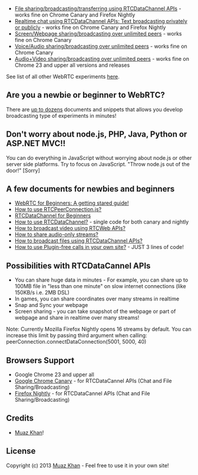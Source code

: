 * [File sharing/broadcasting/transferring using RTCDataChannel APIs](https://webrtc-experiment.appspot.com/file-broadcast/) - works fine on Chrome Canary and Firefox Nightly
* [Realtime chat using RTCDataChannel APIs: Text broadcasting privately or publicly](https://webrtc-experiment.appspot.com/chat/) - works fine on Chrome Canary and Firefox Nightly
* [Screen/Webpage sharing/broadcasting over unlimited peers](https://webrtc-experiment.appspot.com/screen-broadcast/) - works fine on Chrome Canary
* [Voice/Audio sharing/broadcasting over unlimited peers](https://webrtc-experiment.appspot.com/audio-broadcast/) - works fine on Chrome Canary
* [Audio+Video sharing/broadcasting over unlimited peers](https://webrtc-experiment.appspot.com/broadcast/) - works fine on Chrome 23 and upper all versions and releases

See list of all other WebRTC experiments [here](https://webrtc-experiment.appspot.com/).

## Are you a newbie or beginner to WebRTC?

There are [up to dozens](https://webrtc-experiment.appspot.com/) documents and snippets that allows you develop broadcasting type of experiments in minutes!

## Don't worry about node.js, PHP, Java, Python or ASP.NET MVC!!

You can do everything in JavaScript without worrying about node.js or other server side platforms. Try to focus on JavaScript. "Throw node.js out of the door!" [Sorry]

## A few documents for newbies and beginners

* [WebRTC for Beginners: A getting stared guide!](https://webrtc-experiment.appspot.com/docs/webrtc-for-beginners.html)
* [How to use RTCPeerConnection.js?](https://webrtc-experiment.appspot.com/docs/how-to-use-rtcpeerconnection-js-v1.1.html)
* [RTCDataChannel for Beginners](https://webrtc-experiment.appspot.com/docs/rtc-datachannel-for-beginners.html)
* [How to use RTCDataChannel?](https://webrtc-experiment.appspot.com/docs/how-to-use-rtcdatachannel.html) - single code for both canary and nightly
* [How to broadcast video using RTCWeb APIs?](https://webrtc-experiment.appspot.com/docs/how-to-broadcast-video-using-RTCWeb-APIs.html)
* [How to share audio-only streams?](https://webrtc-experiment.appspot.com/docs/how-to-share-audio-only-streams.html)
* [How to broadcast files using RTCDataChannel APIs?](https://webrtc-experiment.appspot.com/docs/how-file-broadcast-works.html)
* [How to use Plugin-free calls in your own site?](https://webrtc-experiment.appspot.com/docs/how-to-use-plugin-free-calls.html) - JUST 3 lines of code!

## Possibilities with RTCDataCannel APIs

* You can share huge data in minutes - For example, you can share up to 100MB file in "less than one minute" on slow internet connections (like 150KB/s i.e. 2MB DSL)
* In games, you can share coordinates over many streams in realtime
* Snap and Sync your webpage
* Screen sharing - you can take snapshot of the webpage or part of webpage and share in realtime over many streams!

Note: Currently Mozilla Firefox Nightly opens 16 streams by default. You can increase this limit by passing third argument when calling: peerConnection.connectDataConnection(5001, 5000, 40)

## Browsers Support

* Google Chrome 23 and upper all
* [Google Chrome Canary](https://www.google.com/intl/en/chrome/browser/canary.html) - for RTCDataCannel APIs (Chat and File Sharing/Broadcasting)
* [Firefox Nightly](http://nightly.mozilla.org/) - for RTCDataCannel APIs (Chat and File Sharing/Broadcasting)

## Credits

* [Muaz Khan](http://github.com/muaz-khan)!

## License
Copyright (c) 2013 [Muaz Khan](https://plus.google.com/100325991024054712503) - Feel free to use it in your own site!